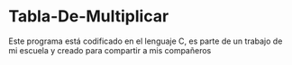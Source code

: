 # Tabla-De-Multiplicar
Este programa está codificado en el lenguaje C, es parte de un trabajo de mi escuela y creado para compartir a mis compañeros
